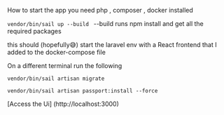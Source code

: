 How to start the app 
 you need php , composer , docker installed 


`
vendor/bin/sail up --build 
`
--build runs npm install and get all the required packages

this should (hopefully😅) start the laravel env with a React frontend that I added to the docker-compose file




On a different terminal run the following 

`
vendor/bin/sail artisan migrate
`


`
vendor/bin/sail artisan passport:install --force
`


[Access the Ui] (http://localhost:3000)

